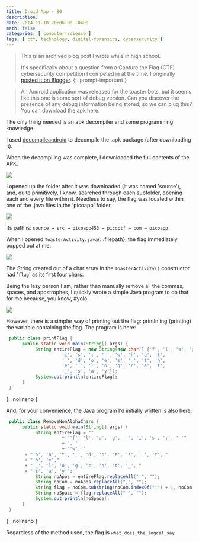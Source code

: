 ```yaml
---
title: Droid App - 80
description: 
date: 2014-11-10 20:06:00 -0400
math: false
categories: [ computer-science ]
tags: [ ctf, technology, digital-forensics, cybersecurity ]
---
```

> This is an archived blog post I wrote while in high school.
> 
> It's specifically about a question from a Capture the Flag (CTF) cybersecurity competition I competed in at the time. I originally [posted it on Blogger](https://lynkos420.blogspot.com/2014/11/droid-app-80.html).
{: .prompt-important }

> An Android application was released for the toaster bots, but it seems like this one is some sort of debug version. Can you discover the presence of any debug information being stored, so we can plug this?<br>
> You can download the apk here.

The only thing needed is an apk decompiler and some programming knowledge.

I used [decompileandroid](http://www.decompileandroid.com) to decompile the .apk package (after downloading it).

When the decompiling was complete, I downloaded the full contents of the APK.

![](https://blogger.googleusercontent.com/img/b/R29vZ2xl/AVvXsEgQdKU3FlleNldhdPIOfMzg6UEsi20qmOdb-72BsCO4LrEkRpQDV1hRcqyWrN5ZIO8m-R8VHNISkoZeMJrT6tT_nlJNMbD1Pmff8DlKefGq-ISwYrpGjp2Syiy7CupLHPXNm1O6ufsj75g/s1600/Screen+Shot+2014-11-10+at+7.37.34+PM.png)

I opened up the folder after it was downloaded (it was named 'source'), and, quite primitively, I know, searched through each subfolder, opening each and every file within it. Needless to say, the flag was located within one of the .java files in the 'picoapp' folder.

![](https://blogger.googleusercontent.com/img/b/R29vZ2xl/AVvXsEg5j8pkC2cnye8n_bAvp_aorX4gxZbePrlmfNk-B5rATPz3G8uJEtuZ4LHfuMUPzH_0yRnD0zFJLMlP7H5SvIPmL0ecv1wZ0TLo7_cwkNjU6JeIcy1ottP9rJehHIGjTxO_YLxjxEUzugY/s1600/Screen+Shot+2014-11-10+at+7.42.23+PM.png)

Its path is: `source → src → picoapp453 → picoctf → com → picoapp`

When I opened `ToasterActivity.java`{: .filepath}, the flag immediately popped out at me.

![](https://blogger.googleusercontent.com/img/b/R29vZ2xl/AVvXsEhuZ8z1Jes5EahfdrnNuE93UfBVYyAQWZ_ay0hfuZ0OAJZSOF7cm7YF6-TEvqm9ea7s9O0cuAeVbRHcnEmjdyFB2CbMlHL_xSSD21N6dg2bYTC8gxfhJX6li2bHI1WXTOMEXrUUOgUJgwk/s1600/Screen+Shot+2014-11-10+at+7.46.15+PM.png)

The String created out of a char array in the `ToasterActivity()` constructor had '`flag`' as its first four chars.

Being the lazy person I am, rather than manually remove all the commas, spaces, and apostrophes, I quickly wrote a simple Java program to do that for me because, you know, #yolo

![](https://blogger.googleusercontent.com/img/b/R29vZ2xl/AVvXsEgjOL5AK3p8UMHBepHltUysrwS_yMjeFNY0iqus9nvItdz6D1QsuQ1nbn0suqveRl3dfW8f7NLlqYM_Qv6qlcklni15YDAvEGiWliCMWE_cGEZBF1aRnnn-cZabjXWfb176oIUwWQ8vGws/s1600/Screen+Shot+2014-11-10+at+8.02.20+PM.png)

However, there is a simpler way of printing out the flag: println'ing (printing) the variable containing the flag. The program is here:

```java
 public class printFlag {  
      public static void main(String[] args) {  
           String entireFlag = new String(new char[] {'f', 'l', 'a', 'g', ' ',  
                     'i', 's', ':', ' ', 'w', 'h', 'a', 't',  
                     '_', 'd', 'o', 'e', 's', '_', 't', 'h',  
                     'e', '_', 'l', 'o', 'g', 'c', 'a', 't',  
                     '_', 's', 'a', 'y'});  
           System.out.println(entireFlag);  
      }
 }  
```
{: .nolineno }

And, for your convenience, the Java program I'd initially written is also here:

```java
 public class RemoveNonAlphaChars {  
      public static void main(String[] args) {  
           String entireFlag = ""  
                     + "'f', 'l', 'a', 'g', ' ', 'i', 's', ':', ' '"  
                     + ", "  
                     + "'w', "  
       + "'h', 'a', 't', '_', 'd', 'o', 'e', 's', '_', 't', "  
       + "'h', 'e',"  
       + "'_', 'l', 'o', 'g', 'c', 'a', 't', '_', "  
       + "'s', 'a', 'y'";  
           String noApos = entireFlag.replaceAll("'", "");  
           String noCom = noApos.replaceAll(",", "");  
           String flag = noCom.substring(noCom.indexOf(":") + 1, noCom.length());  
           String noSpace = flag.replaceAll(" ", "");  
           System.out.println(noSpace);  
      }  
 }  
```
{: .nolineno }

Regardless of the method used, the flag is `what_does_the_logcat_say`